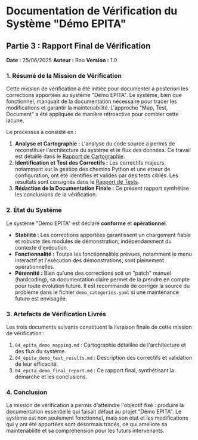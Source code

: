 # Documentation de Vérification du Système "Démo EPITA"

## Partie 3 : Rapport Final de Vérification

**Date :** 25/06/2025
**Auteur :** Roo
**Version :** 1.0

### 1. Résumé de la Mission de Vérification

Cette mission de vérification a été initiée pour documenter a posteriori les corrections apportées au système "Démo EPITA". Le système, bien que fonctionnel, manquait de la documentation nécessaire pour tracer les modifications et garantir la maintenabilité. L'approche "Map, Test, Document" a été appliquée de manière rétroactive pour combler cette lacune.

Le processus a consisté en :
1.  **Analyse et Cartographie :** L'analyse du code source a permis de reconstituer l'architecture du système et le flux des données. Ce travail est détaillé dans le [Rapport de Cartographie](./04_epita_demo_mapping.md).
2.  **Identification et Test des Correctifs :** Les correctifs majeurs, notamment sur la gestion des chemins Python et une erreur de configuration, ont été identifiés et validés par des tests ciblés. Les résultats sont consignés dans le [Rapport de Tests](./04_epita_demo_test_results.md).
3.  **Rédaction de la Documentation Finale :** Ce présent rapport synthétise les conclusions de la vérification.

### 2. État du Système

Le système "Démo EPITA" est déclaré **conforme** et **opérationnel**.

- **Stabilité :** Les corrections apportées garantissent un chargement fiable et robuste des modules de démonstration, indépendamment du contexte d'exécution.
- **Fonctionnalité :** Toutes les fonctionnalités prévues, notamment le menu interactif et l'exécution des démonstrations, sont pleinement opérationnelles.
- **Pérennité :** Bien qu'une des corrections soit un "patch" manuel (hardcoding), sa documentation claire permet de la prendre en compte pour toute évolution future. Il est recommandé de corriger la source du problème dans le fichier `demo_categories.yaml` si une maintenance future est envisagée.

### 3. Artefacts de Vérification Livrés

Les trois documents suivants constituent la livraison finale de cette mission de vérification :

1.  `04_epita_demo_mapping.md` : Cartographie détaillée de l'architecture et des flux du système.
2.  `04_epita_demo_test_results.md` : Description des correctifs et validation de leur efficacité.
3.  `04_epita_demo_final_report.md` : Ce rapport final, synthétisant la démarche et les conclusions.

### 4. Conclusion

La mission de vérification a permis d'atteindre l'objectif fixé : produire la documentation essentielle qui faisait défaut au projet "Démo EPITA". Le système est non seulement fonctionnel, mais son état et les modifications qui y ont été apportées sont désormais tracés, ce qui améliore sa maintenabilité et sa compréhension pour les futurs intervenants.